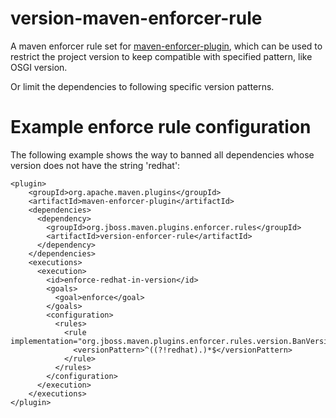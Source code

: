 version-maven-enforcer-rule
===========================

A maven enforcer rule set for [maven-enforcer-plugin](http://maven.apache.org/enforcer/maven-enforcer-plugin/), which can be used to restrict the project version to keep compatible with specified pattern, like OSGI version.

Or limit the dependencies to following specific version patterns.

Example enforce rule configuration
===

The following example shows the way to banned all dependencies whose version does not have the string 'redhat':

    <plugin>
        <groupId>org.apache.maven.plugins</groupId>
        <artifactId>maven-enforcer-plugin</artifactId>
        <dependencies>
          <dependency>
            <groupId>org.jboss.maven.plugins.enforcer.rules</groupId>
            <artifactId>version-enforcer-rule</artifactId>
          </dependency>
        </dependencies>
        <executions>
          <execution>
            <id>enforce-redhat-in-version</id>
            <goals>
              <goal>enforce</goal>
            </goals>
            <configuration>
              <rules>
                <rule implementation="org.jboss.maven.plugins.enforcer.rules.version.BanVersionDependenciesRule">
                  <versionPattern>^((?!redhat).)*$</versionPattern>
                </rule>
              </rules>
            </configuration>
          </execution>
        </executions>
    </plugin>
